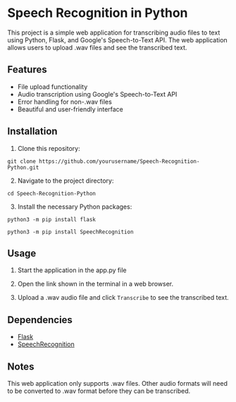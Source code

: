# Speech Recognition in Python

This project is a simple web application for transcribing audio files to text using Python, Flask, and Google's Speech-to-Text API. The web application allows users to upload .wav files and see the transcribed text.

## Features

- File upload functionality
- Audio transcription using Google's Speech-to-Text API
- Error handling for non-.wav files
- Beautiful and user-friendly interface

## Installation

1. Clone this repository:
```
git clone https://github.com/yourusername/Speech-Recognition-Python.git
```
2. Navigate to the project directory:
```
cd Speech-Recognition-Python
```
3. Install the necessary Python packages:
```
python3 -m pip install flask
```
```
python3 -m pip install SpeechRecognition
```

## Usage

1. Start the application in the app.py file

2. Open the link shown in the terminal in a web browser.

3. Upload a .wav audio file and click `Transcribe` to see the transcribed text.

## Dependencies

- [Flask](https://flask.palletsprojects.com/)
- [SpeechRecognition](https://pypi.org/project/SpeechRecognition/)

## Notes

This web application only supports .wav files. Other audio formats will need to be converted to .wav format before they can be transcribed.
